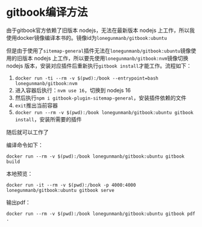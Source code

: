 # gitbook编译方法

由于gitbook官方依赖了旧版本 nodejs，无法在最新版本 nodejs 上工作，所以我使用docker镜像编译本书的。镜像id为`lonegunmanb/gitbook:ubuntu`

但是由于使用了`sitemap-general`插件无法在`lonegunmanb/gitbook:ubuntu`镜像使用的旧版本 nodejs 上工作，所以要先使用`lonegunmanb/gitbook:nvm`镜像切换 nodejs 版本，安装对应插件后重新执行`gitbook install`才能工作。流程如下：

1. `docker run -ti --rm -v $(pwd):/book --entrypoint=bash lonegunmanb/gitbook:nvm`
2. 进入容器后执行：`nvm use 16`，切换到 nodejs 16
3. 然后执行`npm i gitbook-plugin-sitemap-general`，安装插件依赖的文件
4. `exit`推出当前容器
5. `docker run --rm -v $(pwd):/book lonegunmanb/gitbook:ubuntu gitbook install`，安装所需要的插件

随后就可以工作了

编译命令如下：

```shell
docker run --rm -v $(pwd):/book lonegunmanb/gitbook:ubuntu gitbook build
```

本地预览：

```shell
docker run -it --rm -v $(pwd):/book -p 4000:4000 lonegunmanb/gitbook:ubuntu gitbook serve
```

输出pdf：

```shell
docker run --rm -v $(pwd):/book lonegunmanb/gitbook:ubuntu gitbook pdf .
```
